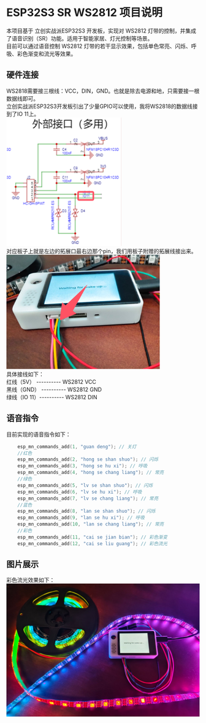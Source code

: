 # ESP32S3 SR WS2812 项目说明

本项目基于 立创实战派ESP32S3 开发板，实现对 WS2812 灯带的控制，并集成了语音识别（SR）功能。适用于智能家居、灯光控制等场景。<br>
目前可以通过语音控制 WS2812 灯带的若干显示效果，包括单色常亮、闪烁、呼吸、彩色渐变和流光等效果。<br>

## 硬件连接

WS2818需要接三根线：VCC，DIN，GND。也就是除去电源和地，只需要接一根数据线即可。<br>
立创实战派ESP32S3开发板引出了少量GPIO可以使用，我将WS2818的数据线接到了IO 11上。<br>
<img src="image/image2.png" alt="IO 11" width="300"><br>
对应板子上就是左边的拓展口最右边那个pin，我们用板子附赠的拓展线接出来。<br>
<img src="image/image3.png" alt="端口展示" width="400"><br>
具体接线如下：<br>
红线（5V）   ---------- WS2812 VCC<br>
黑线（GND）  ---------- WS2812 GND<br>
绿线（IO 11）---------- WS2812 DIN<br>

## 语音指令

目前实现的语音指令如下：
```c
    esp_mn_commands_add(1, "guan deng"); // 关灯
    //红色
    esp_mn_commands_add(2, "hong se shan shuo"); // 闪烁
    esp_mn_commands_add(3, "hong se hu xi"); // 呼吸
    esp_mn_commands_add(4, "hong se chang liang"); // 常亮
    //绿色
    esp_mn_commands_add(5, "lv se shan shuo"); // 闪烁
    esp_mn_commands_add(6, "lv se hu xi"); // 呼吸
    esp_mn_commands_add(7, "lv se chang liang"); // 常亮
    //蓝色
    esp_mn_commands_add(8, "lan se shan shuo"); // 闪烁
    esp_mn_commands_add(9, "lan se hu xi"); // 呼吸
    esp_mn_commands_add(10, "lan se chang liang"); // 常亮
    //彩色
    esp_mn_commands_add(11, "cai se jian bian"); // 彩色渐变
    esp_mn_commands_add(12, "cai se liu guang"); // 彩色流光
```

## 图片展示

彩色流光效果如下：<br>
<img src="image/image1.png" alt="彩色流光效果" width="600"> <br>
